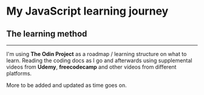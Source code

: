 # My JavaScript learning journey

## The learning method
----
I'm using **The Odin Project** as a roadmap / learning structure on what to learn. Reading the coding docs as I go and afterwards using supplemental videos from **Udemy**, **freecodecamp** and other videos from different platforms. 

More to be added and updated as time goes on.